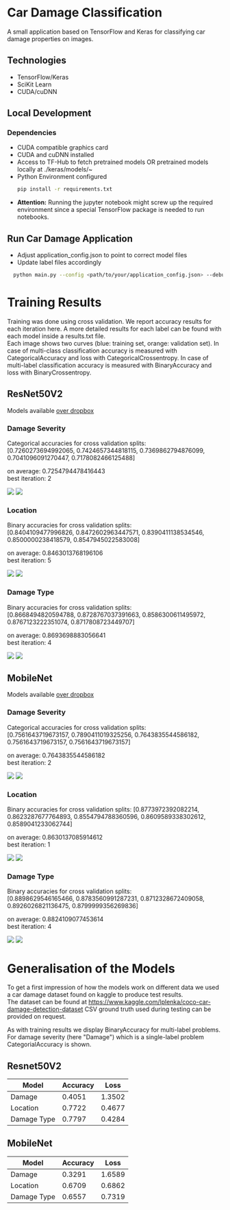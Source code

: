 # Car Damage Classification

A small application based on TensorFlow and Keras for classifying car damage properties on images.

## Technologies

- TensorFlow/Keras
- SciKit Learn
- CUDA/cuDNN

## Local Development

### Dependencies
- CUDA compatible graphics card
- CUDA and cuDNN installed
- Access to TF-Hub to fetch pretrained models OR pretrained models locally at ./keras/models/~
- Python Environment configured
  ```sh
  pip install -r requirements.txt
  ```
- **Attention:** Running the jupyter notebook might screw up the required environment since a special TensorFlow package is needed to run notebooks.  
## Run Car Damage Application
- Adjust application_config.json to point to correct model files
- Update label files accordingly
```sh
  python main.py --config <path/to/your/application_config.json> --debug False
```

# Training Results

Training was done using cross validation. We report accuracy results for each iteration here. A more detailed results for each label can be found with each model inside a results.txt file.\
Each image shows two curves (blue: training set, orange: validation set). In
case of multi-class classification accuracy is measured with CategoricalAccuracy and loss with
CategoricalCrossentropy. In case of multi-label classification accuracy is measured with
BinaryAccuracy and loss with BinaryCrossentropy.

## ResNet50V2

Models available [over dropbox](https://www.dropbox.com/s/l84erw0vlisdzmn/ResNet50V2.rar?dl=0)

### Damage Severity

Categorical accuracies for cross validation splits:  
[0.7260273694992065, 0.7424657344818115, 0.7369862794876099, 0.7041096091270447, 0.7178082466125488]

on average: 0.7254794478416443  
best iteration: 2

![](images/resnet_damage_accuracy.PNG)
![](images/resnet_damage_loss.PNG)

### Location

Binary accuracies for cross validation splits:   
[0.8404109477996826, 0.8472602963447571, 0.8390411138534546, 0.8500000238418579, 0.8547945022583008]

on average: 0.8463013768196106  
best iteration: 5

![](images/resnet_location_accuracy.PNG)
![](images/resnet_location_loss.PNG)

### Damage Type

Binary accuracies for cross validation splits:  
[0.8668494820594788, 0.8728767037391663, 0.8586300611495972, 0.8767123222351074, 0.8717808723449707]

on average: 0.8693698883056641  
best iteration: 4

![](images/resnet_damagetype_accuracy.PNG)
![](images/resnet_damagetype_loss.PNG)

## MobileNet

Models available [over dropbox](https://www.dropbox.com/s/685bhfvphemf0el/MobileNet.rar?dl=0)

### Damage Severity

Categorical accuracies for cross validation splits:  
[0.7561643719673157, 0.7890411019325256, 0.7643835544586182, 0.7561643719673157, 0.7561643719673157]  

on average: 0.7643835544586182  
best iteration: 2

![](images/mobilenet_damage_accuracy.PNG)
![](images/mobilenet_damage_loss.PNG)

### Location

Binary accuracies for cross validation splits: 
[0.8773972392082214, 0.8623287677764893, 0.8554794788360596, 0.8609589338302612, 0.8589041233062744]

on average: 0.8630137085914612  
best iteration: 1

![](images/mobilenet_location_accuracy.PNG)
![](images/mobilenet_location_loss.PNG)

### Damage Type

Binary accuracies for cross validation splits:   
[0.8898629546165466, 0.8783560991287231, 0.8712328672409058, 0.8926026821136475, 0.8799999356269836]

on average: 0.8824109077453614  
best iteration: 4

![](images/mobilenet_damagetype_accuracy.PNG)
![](images/mobilenet_damagetype_loss.PNG)

# Generalisation of the Models

To get a first impression of how the models work on different data we used a car damage dataset found on kaggle to produce test results.  
The dataset can be found at <https://www.kaggle.com/lplenka/coco-car-damage-detection-dataset> CSV ground truth used during testing can be provided on request.

As with training results we display BinaryAccuracy for multi-label problems.
For damage severity (here "Damage") which is a single-label problem CategorialAccuracy is shown.

## Resnet50V2

| Model       | Accuracy | Loss   |
| ----------- | -------- | ------ |
| Damage      | 0.4051   | 1.3502 |
| Location    | 0.7722   | 0.4677 |
| Damage Type | 0.7797   | 0.4284 | 

## MobileNet

| Model       | Accuracy | Loss   |
| ----------- | -------- | ------ |
| Damage      | 0.3291   | 1.6589 |
| Location    | 0.6709   | 0.6862 |
| Damage Type | 0.6557   | 0.7319 | 